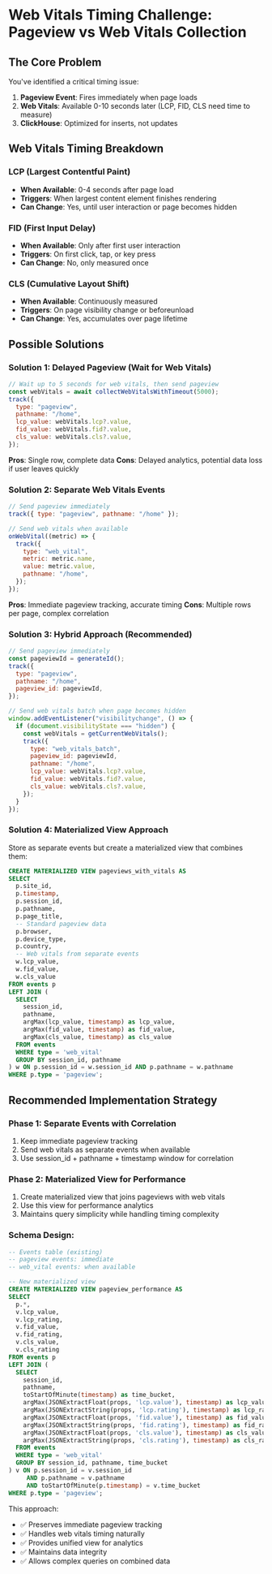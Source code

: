 # Web Vitals Timing Challenge: Pageview vs Web Vitals Collection

## The Core Problem

You've identified a critical timing issue:

1. **Pageview Event**: Fires immediately when page loads
2. **Web Vitals**: Available 0-10 seconds later (LCP, FID, CLS need time to measure)
3. **ClickHouse**: Optimized for inserts, not updates

## Web Vitals Timing Breakdown

### LCP (Largest Contentful Paint)

- **When Available**: 0-4 seconds after page load
- **Triggers**: When largest content element finishes rendering
- **Can Change**: Yes, until user interaction or page becomes hidden

### FID (First Input Delay)

- **When Available**: Only after first user interaction
- **Triggers**: On first click, tap, or key press
- **Can Change**: No, only measured once

### CLS (Cumulative Layout Shift)

- **When Available**: Continuously measured
- **Triggers**: On page visibility change or beforeunload
- **Can Change**: Yes, accumulates over page lifetime

## Possible Solutions

### Solution 1: Delayed Pageview (Wait for Web Vitals)

```javascript
// Wait up to 5 seconds for web vitals, then send pageview
const webVitals = await collectWebVitalsWithTimeout(5000);
track({
  type: "pageview",
  pathname: "/home",
  lcp_value: webVitals.lcp?.value,
  fid_value: webVitals.fid?.value,
  cls_value: webVitals.cls?.value,
});
```

**Pros**: Single row, complete data
**Cons**: Delayed analytics, potential data loss if user leaves quickly

### Solution 2: Separate Web Vitals Events

```javascript
// Send pageview immediately
track({ type: "pageview", pathname: "/home" });

// Send web vitals when available
onWebVital((metric) => {
  track({
    type: "web_vital",
    metric: metric.name,
    value: metric.value,
    pathname: "/home",
  });
});
```

**Pros**: Immediate pageview tracking, accurate timing
**Cons**: Multiple rows per page, complex correlation

### Solution 3: Hybrid Approach (Recommended)

```javascript
// Send pageview immediately
const pageviewId = generateId();
track({
  type: "pageview",
  pathname: "/home",
  pageview_id: pageviewId,
});

// Send web vitals batch when page becomes hidden
window.addEventListener("visibilitychange", () => {
  if (document.visibilityState === "hidden") {
    const webVitals = getCurrentWebVitals();
    track({
      type: "web_vitals_batch",
      pageview_id: pageviewId,
      pathname: "/home",
      lcp_value: webVitals.lcp?.value,
      fid_value: webVitals.fid?.value,
      cls_value: webVitals.cls?.value,
    });
  }
});
```

### Solution 4: Materialized View Approach

Store as separate events but create a materialized view that combines them:

```sql
CREATE MATERIALIZED VIEW pageviews_with_vitals AS
SELECT
  p.site_id,
  p.timestamp,
  p.session_id,
  p.pathname,
  p.page_title,
  -- Standard pageview data
  p.browser,
  p.device_type,
  p.country,
  -- Web vitals from separate events
  w.lcp_value,
  w.fid_value,
  w.cls_value
FROM events p
LEFT JOIN (
  SELECT
    session_id,
    pathname,
    argMax(lcp_value, timestamp) as lcp_value,
    argMax(fid_value, timestamp) as fid_value,
    argMax(cls_value, timestamp) as cls_value
  FROM events
  WHERE type = 'web_vital'
  GROUP BY session_id, pathname
) w ON p.session_id = w.session_id AND p.pathname = w.pathname
WHERE p.type = 'pageview';
```

## Recommended Implementation Strategy

### Phase 1: Separate Events with Correlation

1. Keep immediate pageview tracking
2. Send web vitals as separate events when available
3. Use session_id + pathname + timestamp window for correlation

### Phase 2: Materialized View for Performance

1. Create materialized view that joins pageviews with web vitals
2. Use this view for performance analytics
3. Maintains query simplicity while handling timing complexity

### Schema Design:

```sql
-- Events table (existing)
-- pageview events: immediate
-- web_vital events: when available

-- New materialized view
CREATE MATERIALIZED VIEW pageview_performance AS
SELECT
  p.*,
  v.lcp_value,
  v.lcp_rating,
  v.fid_value,
  v.fid_rating,
  v.cls_value,
  v.cls_rating
FROM events p
LEFT JOIN (
  SELECT
    session_id,
    pathname,
    toStartOfMinute(timestamp) as time_bucket,
    argMax(JSONExtractFloat(props, 'lcp.value'), timestamp) as lcp_value,
    argMax(JSONExtractString(props, 'lcp.rating'), timestamp) as lcp_rating,
    argMax(JSONExtractFloat(props, 'fid.value'), timestamp) as fid_value,
    argMax(JSONExtractString(props, 'fid.rating'), timestamp) as fid_rating,
    argMax(JSONExtractFloat(props, 'cls.value'), timestamp) as cls_value,
    argMax(JSONExtractString(props, 'cls.rating'), timestamp) as cls_rating
  FROM events
  WHERE type = 'web_vital'
  GROUP BY session_id, pathname, time_bucket
) v ON p.session_id = v.session_id
     AND p.pathname = v.pathname
     AND toStartOfMinute(p.timestamp) = v.time_bucket
WHERE p.type = 'pageview';
```

This approach:

- ✅ Preserves immediate pageview tracking
- ✅ Handles web vitals timing naturally
- ✅ Provides unified view for analytics
- ✅ Maintains data integrity
- ✅ Allows complex queries on combined data
